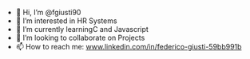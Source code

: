 - 👋 Hi, I’m @fgiusti90
- 👀 I’m interested in HR Systems
- 🌱 I’m currently learningC and Javascript
- 💞️ I’m looking to collaborate on Projects
- 📫 How to reach me: www.linkedin.com/in/federico-giusti-59bb991b

<!---
fgiusti90/fgiusti90 is a ✨ special ✨ repository because its `README.md` (this file) appears on your GitHub profile.
You can click the Preview link to take a look at your changes.
--->
